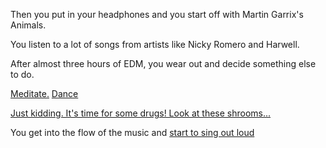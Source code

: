 Then you put in your headphones and you start off with Martin Garrix's Animals.

You listen to a lot of songs from artists like Nicky Romero and Harwell.

After almost three hours of EDM, you wear out and decide something else to do.

[Meditate.](../../meditate/meditate.md)
[Dance](../../dance/dance.md)

[Just kidding. It's time for some drugs! Look at these shrooms...](../../shrooms/never-again.md)

You get into the flow of the music and [start to sing out loud](../sing.md)